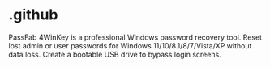 # .github
PassFab 4WinKey is a professional Windows password recovery tool. Reset lost admin or user passwords for Windows 11/10/8.1/8/7/Vista/XP without data loss. Create a bootable USB drive to bypass login screens.
